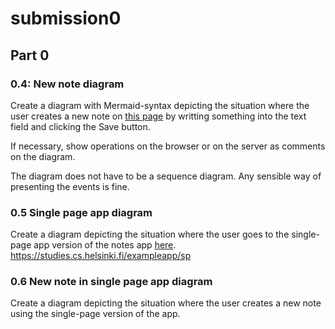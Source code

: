 # submission0
## Part 0
### 0.4: New note diagram
Create a diagram with Mermaid-syntax depicting the situation where the user creates a new note on <a rel="noreferrer" target="_blank" href="https://studies.cs.helsinki.fi/exampleapp/notes">this page</a> by writting something into the text field and clicking the Save button.

If necessary, show operations on the browser or on the server as comments on the diagram.

The diagram does not have to be a sequence diagram. Any sensible way of presenting the events is fine.

### 0.5 Single page app diagram

Create a diagram depicting the situation where the user goes to the single-page app version of the notes app <a rel="noreferrer" target="_blank" href="https://studies.cs.helsinki.fi/exampleapp/spa">here</a>.
https://studies.cs.helsinki.fi/exampleapp/sp

### 0.6 New note in single page app diagram

Create a diagram depicting the situation where the user creates a new note using the single-page version of the app.
